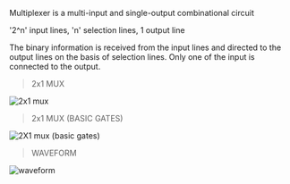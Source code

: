 Multiplexer is a multi-input and single-output combinational circuit

'2^n' input lines, 'n' selection lines, 1 output line

The binary information is received from the input lines and directed to the output lines on the basis of selection lines.
Only one of the input is connected to the output.

> 2x1 MUX


![2x1 mux](https://user-images.githubusercontent.com/123290522/230727946-4c33e988-61b1-4101-b6ab-d6610b057992.jpeg)

> 2x1 MUX (BASIC GATES)

![2X1 mux (basic gates)](https://user-images.githubusercontent.com/123290522/233825336-bd3d3c49-9e5e-4275-ae30-16e35db8fd84.jpeg)


>WAVEFORM

![waveform](https://user-images.githubusercontent.com/123290522/230728298-f0c5a0a0-ccbb-4246-9cc2-cc0a346027a4.png)
